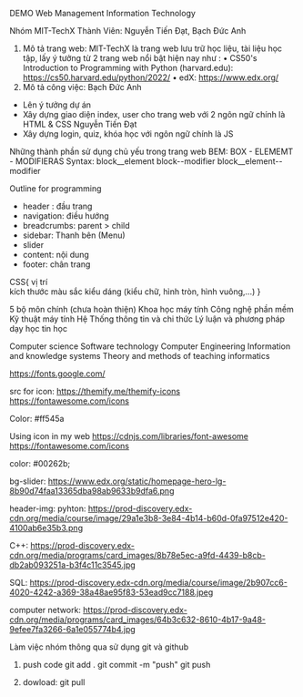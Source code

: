 DEMO Web
Management Information Technology

Nhóm MIT-TechX
Thành Viên: Nguyễn Tiến Đạt, Bạch Đức Anh
1. Mô tả trang web: MIT-TechX là trang web lưu trữ học liệu, tài liệu học tập, lấy ý tưởng từ 2 trang web nổi bật hiện nay như :
•	CS50's Introduction to Programming with Python (harvard.edu): https://cs50.harvard.edu/python/2022/
•	edX: https://www.edx.org/
2. Mô tả công việc:
Bạch Đức Anh
-	Lên ý tưởng dự án
-	Xây dựng giao diện index, user cho trang web với 2 ngôn ngữ chính là HTML & CSS
Nguyễn Tiến Đạt
-	Xây dựng login, quiz, khóa học với ngôn ngữ chính là JS

Những thành phần sử dụng chủ yếu trong trang web
BEM: BOX - ELEMEMT - MODIFIERAS
    Syntax: 
    block__element
    block--modifier
    block__element--modifier


Outline for programming 
- header : đầu trang
- navigation: điều hướng
- breadcrumbs: parent > child
- sidebar: Thanh bên (Menu)
- slider
- content: nội dung
- footer: chân trang

CSS{
    vị trí  
    kích thước
    màu sắc
    kiểu dáng (kiểu chữ, hình tròn, hình vuông,...)
}

5 bộ môn chính (chưa hoàn thiện)
Khoa học máy tính
Công nghệ phần mềm
Kỹ thuật máy tính
Hệ Thống thông tin và chi thức
Lý luận và phương pháp dạy học tin học

Computer science
Software technology
Computer Engineering
Information and knowledge systems
Theory and methods of teaching informatics

https://fonts.google.com/       

src for icon: 
https://themify.me/themify-icons
https://fontawesome.com/icons

Color:
#ff545a

Using icon in my web
https://cdnjs.com/libraries/font-awesome
https://fontawesome.com/icons

color: #00262b;

bg-slider: https://www.edx.org/static/homepage-hero-lg-8b90d74faa13365dba98ab9633b9dfa6.png

header-img: pyhton: https://prod-discovery.edx-cdn.org/media/course/image/29a1e3b8-3e84-4b14-b60d-0fa97512e420-4100ab6e35b3.png

C++: https://prod-discovery.edx-cdn.org/media/programs/card_images/8b78e5ec-a9fd-4439-b8cb-db2ab093251a-b3f4c11c3545.jpg

SQL: https://prod-discovery.edx-cdn.org/media/course/image/2b907cc6-4020-4242-a369-38a48ae95f83-53ead9cc7188.jpeg   

computer network: https://prod-discovery.edx-cdn.org/media/programs/card_images/64b3c632-8610-4b17-9a48-9efee7fa3266-6a1e055774b4.jpg


Làm việc nhóm thông qua sử dụng git và github

1. push code
git add .
git commit -m "push"
git push

2. dowload: git pull

